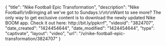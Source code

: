 {
    "title": "Nike Football Epic Transformation",
    "description": "Nike Football\r\nBringing all we've got to Sundays.\r\n\r\nWant to see more? The only way to get exclusive content is to download the newly updated Nike BOOM app. Check it out here: http:\/\/bit.ly\/ppkrrf",
    "videoid": "3824707",
    "date_created": "1424454644",
    "date_modified": "1424454644",
    "type": "captivate",
    "layout": "video",
    "url": "\/v\/nike-football-epic-transformation\/3824707"
}